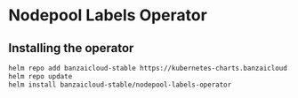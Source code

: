# Nodepool Labels Operator

## Installing the operator

```bash
helm repo add banzaicloud-stable https://kubernetes-charts.banzaicloud.com
helm repo update
helm install banzaicloud-stable/nodepool-labels-operator
```
